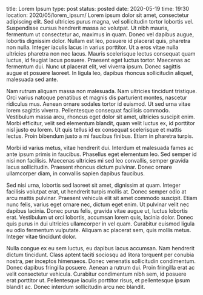 title: Lorem Ipsum
type: post
status: posted
date: 2020-05-19
time: 19:30
location: 2020/05/lorem_ipsum/
Lorem ipsum dolor sit amet, consectetur adipiscing elit. Sed ultricies purus magna, vel sollicitudin tortor lobortis vel. Suspendisse cursus hendrerit massa ac volutpat. Ut nibh mauris, fermentum ut consectetur ac, maximus in quam. Donec vel dapibus augue, lobortis dignissim dolor. Nullam est leo, posuere id placerat quis, pharetra non nulla. Integer iaculis lacus in varius porttitor. Ut a eros vitae nulla ultricies pharetra non nec lacus. Mauris scelerisque lectus consequat quam luctus, id feugiat lacus posuere. Praesent eget luctus tortor. Maecenas ac fermentum dui. Nunc ut placerat elit, vel viverra ipsum. Donec sagittis augue et posuere laoreet. In ligula leo, dapibus rhoncus sollicitudin aliquet, malesuada sed ante.

Nam rutrum aliquam massa non malesuada. Nam ultricies tincidunt tristique. Orci varius natoque penatibus et magnis dis parturient montes, nascetur ridiculus mus. Aenean ornare sodales tortor id euismod. Ut sed urna vitae lorem sagittis viverra. Pellentesque consequat facilisis commodo. Vestibulum massa arcu, rhoncus eget dolor sit amet, ultricies suscipit enim. Morbi efficitur, velit sed elementum blandit, quam velit luctus ex, id porttitor nisl justo eu lorem. Ut quis tellus id ex consequat scelerisque et mattis lectus. Proin bibendum justo a mi faucibus finibus. Etiam in pharetra turpis.

Morbi id varius metus, vitae hendrerit dui. Interdum et malesuada fames ac ante ipsum primis in faucibus. Phasellus eget elementum leo. Sed semper id nisi non facilisis. Maecenas ultricies mi sed leo convallis, semper gravida lacus sollicitudin. Praesent rhoncus dictum pulvinar. Donec ornare ullamcorper diam, in convallis sapien dapibus faucibus.

Sed nisi urna, lobortis sed laoreet sit amet, dignissim at quam. Integer facilisis volutpat erat, ut hendrerit turpis mollis at. Donec semper odio at arcu mattis pulvinar. Praesent vehicula elit sit amet commodo suscipit. Etiam nunc felis, varius eget ornare nec, dictum eget enim. Ut pulvinar velit nec dapibus lacinia. Donec purus felis, gravida vitae augue ut, luctus lobortis erat. Vestibulum ut orci lobortis, accumsan lorem quis, lacinia dolor. Donec quis purus in dui ultricies ullamcorper in vel quam. Curabitur euismod ligula eu odio fermentum vulputate. Aliquam ac placerat sem, quis mollis metus. Integer vitae tincidunt dolor.

Nulla congue ex eu sem luctus, eu dapibus lacus accumsan. Nam hendrerit dictum tincidunt. Class aptent taciti sociosqu ad litora torquent per conubia nostra, per inceptos himenaeos. Donec venenatis sollicitudin condimentum. Donec dapibus fringilla posuere. Aenean a rutrum dui. Proin fringilla erat ac velit consectetur vehicula. Curabitur condimentum nibh sem, id posuere erat porttitor ut. Pellentesque iaculis porttitor risus, et pellentesque ipsum blandit ac. Donec interdum sollicitudin arcu nec blandit. 